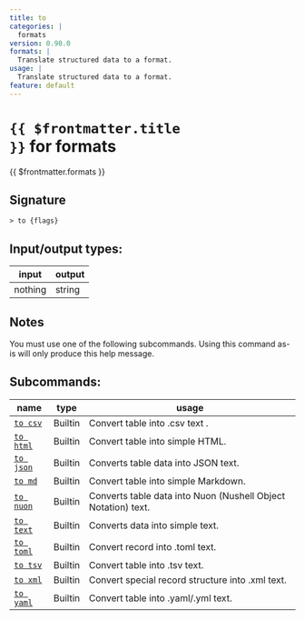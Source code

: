 ```yaml
---
title: to
categories: |
  formats
version: 0.90.0
formats: |
  Translate structured data to a format.
usage: |
  Translate structured data to a format.
feature: default
---
```


<!-- This file is automatically generated. Please edit the command in https://github.com/nushell/nushell instead. -->

# <code>{{ $frontmatter.title }}</code> for formats

<div class='command-title'>{{ $frontmatter.formats }}</div>

## Signature

`> to {flags} `

## Input/output types:

| input   | output |
| ------- | ------ |
| nothing | string |

## Notes

You must use one of the following subcommands. Using this command as-is will only produce this help message.

## Subcommands:

| name                                   | type    | usage                                                         |
| -------------------------------------- | ------- | ------------------------------------------------------------- |
| [`to csv`](/commands/docs/to_csv)   | Builtin | Convert table into .csv text .                                |
| [`to html`](/commands/docs/to_html) | Builtin | Convert table into simple HTML.                               |
| [`to json`](/commands/docs/to_json) | Builtin | Converts table data into JSON text.                           |
| [`to md`](/commands/docs/to_md)     | Builtin | Convert table into simple Markdown.                           |
| [`to nuon`](/commands/docs/to_nuon) | Builtin | Converts table data into Nuon (Nushell Object Notation) text. |
| [`to text`](/commands/docs/to_text) | Builtin | Converts data into simple text.                               |
| [`to toml`](/commands/docs/to_toml) | Builtin | Convert record into .toml text.                               |
| [`to tsv`](/commands/docs/to_tsv)   | Builtin | Convert table into .tsv text.                                 |
| [`to xml`](/commands/docs/to_xml)   | Builtin | Convert special record structure into .xml text.              |
| [`to yaml`](/commands/docs/to_yaml) | Builtin | Convert table into .yaml/.yml text.                           |
